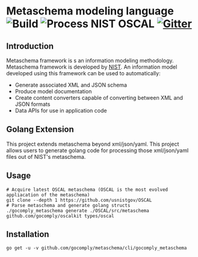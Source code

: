 # Metaschema modeling language ![Build](https://github.com/GoComply/metaschema/workflows/Metaschema%20Build%20CI/badge.svg) ![Process NIST OSCAL](https://github.com/GoComply/metaschema/workflows/Process%20NIST%20OSCAL/badge.svg) [![Gitter](https://badges.gitter.im/GoComply/community.svg)](https://gitter.im/GoComply/community?utm_source=badge&utm_medium=badge&utm_campaign=pr-badge)

## Introduction

Metaschema framework is s an information modeling methodology. Metaschema
framework is developed by [NIST](https://pages.nist.gov/metaschema/). An
information model developed using this framework can be used to automatically:

 * Generate associated XML and JSON schema
 * Produce model documentation
 * Create content converters capable of converting between XML and JSON formats
 * Data APIs for use in application code

## Golang Extension

This project extends metaschema beyond xml/json/yaml. This project allows users
to generate golang code for processing those xml/json/yaml files out of NIST's
metaschema.

## Usage

```
# Acquire latest OSCAL metaschema (OSCAL is the most evolved appliacation of the metaschema)
git clone --depth 1 https://github.com/usnistgov/OSCAL
# Parse metaschema and generate golang structs
./gocomply_metaschema generate ./OSCAL/src/metaschema github.com/gocomply/oscalkit types/oscal
```

## Installation

```
go get -u -v github.com/gocomply/metaschema/cli/gocomply_metaschema
```
